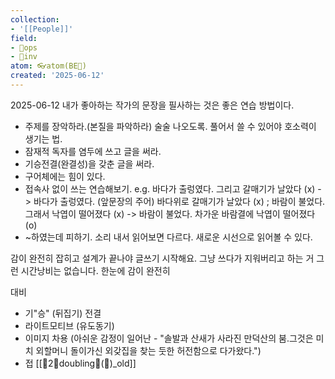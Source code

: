 ```yaml
---
collection:
- '[[People]]'
field:
- 🐙ops
- 🐢inv
atom: 👓atom(BE🔄)
created: '2025-06-12'
---
```


2025-06-12
내가 좋아하는 작가의 문장을 필사하는 것은 좋은 연습 방법이다. 
- 주제를 장악하라.(본질을 파악하라) 술술 나오도록. 풀어서 쓸 수 있어야 호소력이 생기는 법. 
- 잠재적 독자를 염두에 쓰고 글을 써라. 
- 기승전결(완결성)을 갖춘 글을 써라. 
- 구어체에는 힘이 있다. 
- 접속사 없이 쓰는 연습해보기. e.g. 바다가 출렁였다. 그리고 갈매기가 날았다 (x) -> 바다가 출렁였다. (앞문장의 주어) 바다위로 갈매기가 날았다 (x) ; 바람이 불었다. 그래서 낙엽이 떨어졌다 (x) -> 바람이 불었다. 차가운 바람결에 낙엽이 떨어졌다 (o)
- ~하였는데 피하기. 소리 내서 읽어보면 다르다. 새로운 시선으로 읽어볼 수 있다.

감이 완전히 잡히고 설계가 끝나야 글쓰기 시작해요. 그냥 쓰다가 지워버리고 하는 거 그런 시간낭비는 없습니다.
한눈에 감이 완전히 

대비

- 기"승" (뒤집기) 전결
- 라이트모티브 (유도동기)
- 이미지 차용 (아쉬운 감정이 일어난 - "솔발과 산새가 사라진 만덕산의 붐.그것은 미치 외할머니 돌이가신 외갖집을 찾는 둣한 허전함으로 다가왔다.")
- 접
[[🌱2🌲doubling🧬(📝)_old]]